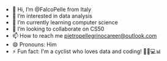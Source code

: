- 👋 Hi, I’m @FalcoPelle from Italy
- 👀 I’m interested in data analysis
- 🌱 I’m currently learning computer science
- 💞️ I’m looking to collaborate on CS50
- 📫 How to reach me pietropellegrinocareer@outlook.com
- 😄 Pronouns: Him
- ⚡ Fun fact: I'm a cyclist who loves data and coding! 🚴‍♂️💻📊

<!---
FalcoPelle/FalcoPelle is a ✨ special ✨ repository because its `README.md` (this file) appears on your GitHub profile.
You can click the Preview link to take a look at your changes.
--->
